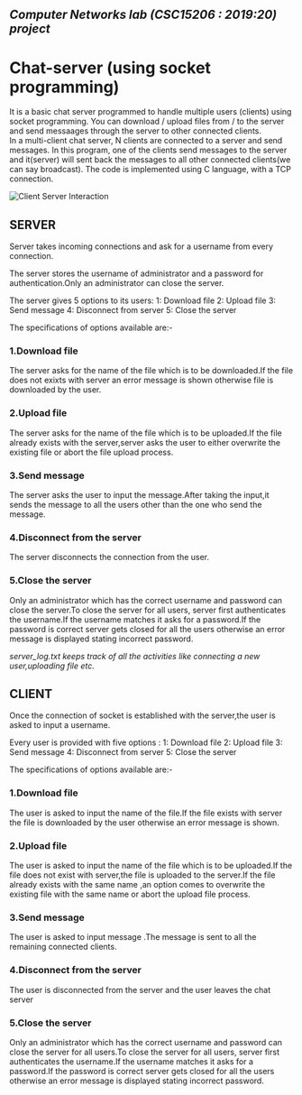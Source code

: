 ## _Computer Networks lab (CSC15206 : 2019:20) project_

# **Chat-server (using socket programming)**
It is a basic chat server programmed to handle multiple users (clients) using socket programming. You can download / upload files from / to the server and send messaages through the server to other connected clients.  
In a multi-client chat server, N clients are connected to a server and send messages. In this program, one of the clients send messages to the server and it(server) will sent back the messages to all other connected clients(we can say broadcast). The code is implemented using C language, with a TCP connection.  

![Client Server Interaction](http://vidyakv.files.wordpress.com/2011/12/cs-120-3-3341.png)

## SERVER

Server takes incoming connections and ask for a username from every connection.

The server stores the username of administrator and a password for authentication.Only an administrator can close the server.

The server gives 5 options to its users:
1: Download file
2: Upload file
3: Send message
4: Disconnect from server
5: Close the server



The specifications of options available are:-
### 1.Download file
   The server asks for the name of the file which is to be downloaded.If the file does not exixts with server an error message is shown otherwise file is downloaded by the user.
   
### 2.Upload file
   The server asks for the name of the file which is to be uploaded.If the file already exists with the server,server asks the user to either overwrite the existing file or abort the file upload process.    
   
### 3.Send message
  The server asks the user to input the message.After taking the input,it sends the message to all the users other than the one who send the message.
### 4.Disconnect from the server
   The server disconnects the connection from the user.
   
### 5.Close the server
   Only an administrator which has the correct username and password can close the server.To close the server for all users, server first authenticates the username.If the username matches it asks for a password.If the password is correct server gets closed for all the users otherwise an error message is displayed stating incorrect password.


_server_log.txt keeps track of all the activities like connecting a new user,uploading file etc._


## CLIENT

Once the connection of socket is established with the server,the user is asked to input a username.

Every user is provided with five options :
1: Download file
2: Upload file
3: Send message
4: Disconnect from server
5: Close the server



The specifications of options available are:-
### 1.Download file
   The user is asked to input the name of the file.If the file exists with server the file is downloaded by the user otherwise an error message is shown.
   
### 2.Upload file
   The user is asked to input the name of the file which is to be uploaded.If the file does not exist with server,the file is    uploaded to the server.If the file already exists with the same name ,an option comes to overwrite the existing file with  the same name or abort the upload file process.     
   
### 3.Send message
   The user is asked to input message .The message is sent to all the remaining connected clients.
   
### 4.Disconnect from the server
   The user is disconnected from the server and the user leaves the chat server
   
### 5.Close the server
   Only an administrator which has the correct username and password can close the server for all users.To close the server     for all users, server first authenticates the username.If the username matches it asks for a password.If the password is       correct server gets closed for all the users otherwise an error message is displayed stating incorrect password.
